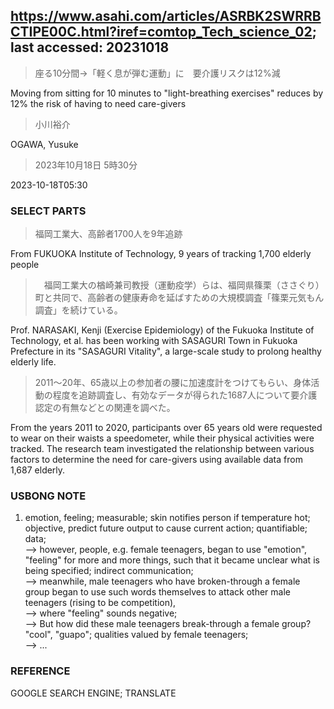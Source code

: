## https://www.asahi.com/articles/ASRBK2SWRRBCTIPE00C.html?iref=comtop_Tech_science_02; last accessed: 20231018

> 座る10分間→「軽く息が弾む運動」に　要介護リスクは12%減

Moving from sitting for 10 minutes to "light-breathing exercises" reduces by 12% the risk of having to need care-givers

> 小川裕介

OGAWA, Yusuke

> 2023年10月18日 5時30分

2023-10-18T05:30

### SELECT PARTS

> 福岡工業大、高齢者1700人を9年追跡

From FUKUOKA Institute of Technology, 9 years of tracking 1,700 elderly people

>　福岡工業大の楢崎兼司教授（運動疫学）らは、福岡県篠栗（ささぐり）町と共同で、高齢者の健康寿命を延ばすための大規模調査「篠栗元気もん調査」を続けている。

Prof. NARASAKI, Kenji (Exercise Epidemiology) of the Fukuoka Institute of Technology, et al. has been working with SASAGURI Town in Fukuoka Prefecture in its "SASAGURI Vitality", a large-scale study to prolong healthy elderly life.

> 2011～20年、65歳以上の参加者の腰に加速度計をつけてもらい、身体活動の程度を追跡調査し、有効なデータが得られた1687人について要介護認定の有無などとの関連を調べた。

From the years 2011 to 2020, participants over 65 years old were requested to wear on their waists a speedometer, while their physical activities were tracked. The research team investigated the relationship between various factors to determine the need for care-givers using available data from 1,687 elderly.

### USBONG NOTE

1) emotion, feeling; measurable; skin notifies person if temperature hot; objective, predict future output to cause current action; quantifiable; data; <br/>
--> however, people, e.g. female teenagers, began to use "emotion", "feeling" for more and more things, such that it became unclear what is being specified; indirect communication;<br/>
--> meanwhile, male teenagers who have broken-through a female group began to use such words themselves to attack other male teenagers (rising to be competition),<br/>
--> where "feeling" sounds negative;<br/>
--> But how did these male teenagers break-through a female group? "cool", "guapo"; qualities valued by female teenagers;<br/>
--> ...

### REFERENCE

GOOGLE SEARCH ENGINE; TRANSLATE

